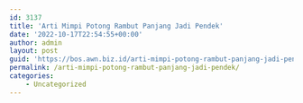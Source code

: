 ```yaml
---
id: 3137
title: 'Arti Mimpi Potong Rambut Panjang Jadi Pendek'
date: '2022-10-17T22:54:55+00:00'
author: admin
layout: post
guid: 'https://bos.awn.biz.id/arti-mimpi-potong-rambut-panjang-jadi-pendek/'
permalink: /arti-mimpi-potong-rambut-panjang-jadi-pendek/
categories:
    - Uncategorized
---
```



